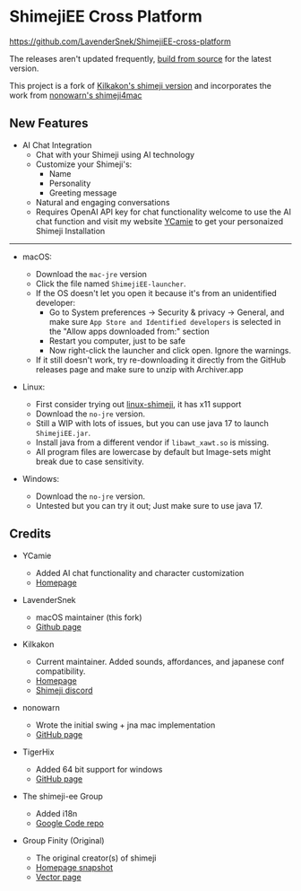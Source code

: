 ShimejiEE Cross Platform
========================

https://github.com/LavenderSnek/ShimejiEE-cross-platform

The releases aren't updated frequently, [build from source](docs/building.md) for the latest version.

This project is a fork of [Kilkakon's shimeji version](http://kilkakon.com/shimeji) and incorporates the work from [nonowarn's shimeji4mac](https://github.com/nonowarn/shimeji4mac)

New Features
-------
- AI Chat Integration
  - Chat with your Shimeji using AI technology
  - Customize your Shimeji's:
    - Name
    - Personality
    - Greeting message
  - Natural and engaging conversations
  - Requires OpenAI API key for chat functionality
  welcome to use the AI chat function and visit my website [YCamie](http://wwww.ycamie.com) to get your personaized Shimeji
Installation
-------


- macOS:
  - Download the `mac-jre` version
  - Click the file named `ShimejiEE-launcher`. 
  - If the OS doesn't let you open it because it's from an unidentified developer: 
    - Go to System preferences → Security & privacy → General, and make sure `App Store and Identified developers` is selected in the "Allow apps downloaded from:" section
    - Restart you computer, just to be safe
    - Now right-click the launcher and click open. Ignore the warnings. 
  - If it still doesn't work, try re-downloading it directly from the GitHub releases page and make sure to unzip with Archiver.app

- Linux:
  - First consider trying out [linux-shimeji](https://github.com/asdfman/linux-shimeji), it has x11 support
  - Download the `no-jre` version. 
  - Still a WIP with lots of issues, but you can use java 17 to launch `ShimejiEE.jar`. 
  - Install java from a different vendor if `libawt_xawt.so` is missing. 
  - All program files are lowercase by default but Image-sets might break due to case sensitivity.

- Windows:
  - Download the `no-jre` version. 
  - Untested but you can try it out; Just make sure to use java 17.


Credits
-------

- YCamie
  - Added AI chat functionality and character customization
  - [Homepage](https://www.ycamie.com)

- LavenderSnek
  - macOS maintainer (this fork)
  - [Github page](https://github.com/LavenderSnek/ShimejiEE-cross-platform)

- Kilkakon
  - Current maintainer. Added sounds, affordances, and japanese conf compatibility.
  - [Homepage](http://kilkakon.com/shimeji)
  - [Shimeji discord](https://discord.gg/dcJGAn3)

- nonowarn
  - Wrote the initial swing + jna mac implementation
  - [GitHub page](https://github.com/nonowarn/shimeji4mac)

- TigerHix
  - Added 64 bit support for windows
  - [GitHub page](https://github.com/TigerHix/shimeji-universal)

- The shimeji-ee Group
  - Added i18n
  - [Google Code repo](https://code.google.com/archive/p/shimeji-ee/source/default/commits)

- Group Finity (Original)
  - The original creator(s) of shimeji
  - [Homepage snapshot](https://web.archive.org/web/20140530231026/http://www.group-finity.com/Shimeji/)
  - [Vector page](https://www.vector.co.jp/soft/winnt/amuse/se476479.html)